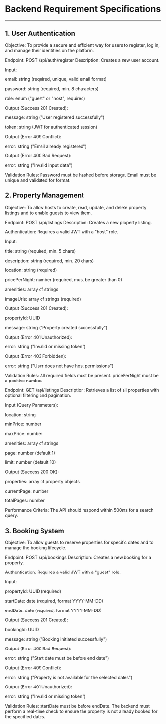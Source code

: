 # Backend Requirement Specifications
---
## 1. User Authentication
Objective: To provide a secure and efficient way for users to register, log in, and manage their identities on the platform.

Endpoint: POST /api/auth/register
Description: Creates a new user account.

Input:

email: string (required, unique, valid email format)

password: string (required, min. 8 characters)

role: enum ("guest" or "host", required)

Output (Success 201 Created):

message: string ("User registered successfully")

token: string (JWT for authenticated session)

Output (Error 409 Conflict):

error: string ("Email already registered")

Output (Error 400 Bad Request):

error: string ("Invalid input data")

Validation Rules: Password must be hashed before storage. Email must be unique and validated for format.

## 2. Property Management
Objective: To allow hosts to create, read, update, and delete property listings and to enable guests to view them.

Endpoint: POST /api/listings
Description: Creates a new property listing.

Authentication: Requires a valid JWT with a "host" role.

Input:

title: string (required, min. 5 chars)

description: string (required, min. 20 chars)

location: string (required)

pricePerNight: number (required, must be greater than 0)

amenities: array of strings

imageUrls: array of strings (required)

Output (Success 201 Created):

propertyId: UUID

message: string ("Property created successfully")

Output (Error 401 Unauthorized):

error: string ("Invalid or missing token")

Output (Error 403 Forbidden):

error: string ("User does not have host permissions")

Validation Rules: All required fields must be present. pricePerNight must be a positive number.

Endpoint: GET /api/listings
Description: Retrieves a list of all properties with optional filtering and pagination.

Input (Query Parameters):

location: string

minPrice: number

maxPrice: number

amenities: array of strings

page: number (default 1)

limit: number (default 10)

Output (Success 200 OK):

properties: array of property objects

currentPage: number

totalPages: number

Performance Criteria: The API should respond within 500ms for a search query.

## 3. Booking System
Objective: To allow guests to reserve properties for specific dates and to manage the booking lifecycle.

Endpoint: POST /api/bookings
Description: Creates a new booking for a property.

Authentication: Requires a valid JWT with a "guest" role.

Input:

propertyId: UUID (required)

startDate: date (required, format YYYY-MM-DD)

endDate: date (required, format YYYY-MM-DD)

Output (Success 201 Created):

bookingId: UUID

message: string ("Booking initiated successfully")

Output (Error 400 Bad Request):

error: string ("Start date must be before end date")

Output (Error 409 Conflict):

error: string ("Property is not available for the selected dates")

Output (Error 401 Unauthorized):

error: string ("Invalid or missing token")

Validation Rules: startDate must be before endDate. The backend must perform a real-time check to ensure the property is not already booked for the specified dates.
